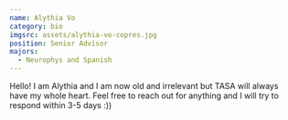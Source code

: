 ```yaml
---
name: Alythia Vo
category: bio
imgsrc: assets/alythia-vo-copres.jpg
position: Senior Advisor
majors:
  - Neurophys and Spanish
---
```

Hello! I am Alythia and I am now old and irrelevant but TASA will always have my whole heart. Feel free to reach out for anything and I will try to respond within 3-5 days :))